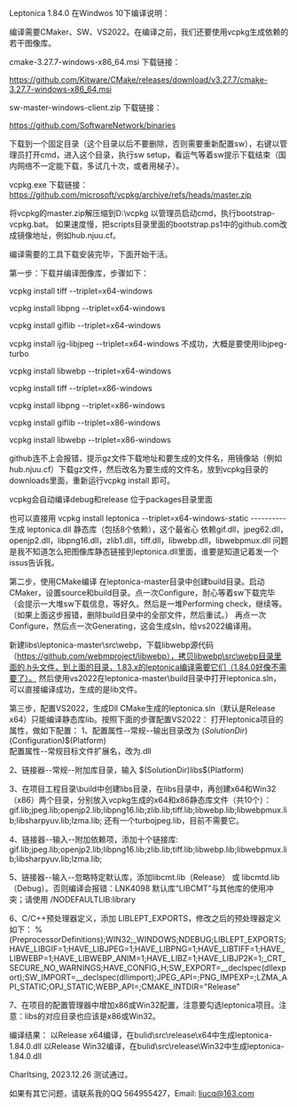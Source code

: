 Leptonica 1.84.0 在Windwos 10下编译说明：

编译需要CMaker、SW、VS2022。在编译之前，我们还要使用vcpkg生成依赖的若干图像库。

cmake-3.27.7-windows-x86_64.msi 下载链接：

https://github.com/Kitware/CMake/releases/download/v3.27.7/cmake-3.27.7-windows-x86_64.msi

sw-master-windows-client.zip 下载链接：

https://github.com/SoftwareNetwork/binaries

下载到一个固定目录（这个目录以后不要删除，否则需要重新配置sw），右键以管理员打开cmd，进入这个目录，执行sw setup，看运气等着sw提示下载结束（国内网络不一定能下载，多试几十次，或者用梯子）。

vcpkg.exe 下载链接：
https://github.com/microsoft/vcpkg/archive/refs/heads/master.zip

将vcpkg的master.zip解压缩到D:\vcpkg
以管理员启动cmd，执行bootstrap-vcpkg.bat。
如果速度慢，把scripts目录里面的bootstrap.ps1中的github.com改成镜像地址，例如hub.njuu.cf。

编译需要的工具下载安装完毕，下面开始干活。

第一步：下载并编译图像库，步骤如下：

vcpkg install tiff --triplet=x64-windows

vcpkg install libpng --triplet=x64-windows

vcpkg install giflib --triplet=x64-windows

vcpkg install ijg-libjpeg --triplet=x64-windows  不成功，大概是要使用libjpeg-turbo

vcpkg install libwebp --triplet=x64-windows

vcpkg install tiff --triplet=x86-windows

vcpkg install libpng --triplet=x86-windows

vcpkg install giflib --triplet=x86-windows

vcpkg install libwebp --triplet=x86-windows

github连不上会报错，提示gz文件下载地址和要生成的文件名，用镜像站（例如 hub.njuu.cf）下载gz文件，然后改名为要生成的文件名，放到vcpkg目录的downloads里面，重新运行vcpkg install 即可。

vcpkg会自动编译debug和release
位于packages目录里面

也可以直接用
vcpkg install leptonica --triplet=x64-windows-static    ----------  生成 leptonica.dll 静态库（包括8个依赖），这个最省心
依赖gif.dll，jpeg62.dll，openjp2.dll，libpng16.dll，zlib1.dll，tiff.dll，libwebp.dll，libwebpmux.dll
问题是我不知道怎么把图像库静态链接到leptonica.dll里面，谁要是知道记着发一个issus告诉我。

第二步，使用CMake编译
在leptonica-master目录中创建build目录。启动CMaker，设置source和build目录。点一次Configure，耐心等着sw下载完毕（会提示一大堆sw下载信息，等好久。然后是一堆Performing  check，继续等。
（如果上面这步报错，删除build目录中的全部文件，然后重试。）
再点一次Configure，然后点一次Generating，这会生成sln，给vs2022编译用。

新建libs\leptonica-master\src\webp，下载libwebp源代码（https://github.com/webmproject/libwebp），拷贝libwebp\src\webp目录里面的.h头文件，到上面的目录，1.83.x的leptonica编译需要它们（1.84.0好像不需要了）。
然后使用vs2022在leptonica-master\build目录中打开leptonica.sln，可以直接编译成功，生成的是lib文件。

第三步，配置VS2022，生成Dll
CMake生成的leptonica.sln（默认是Release x64）只能编译静态库lib。按照下面的步骤配置VS2022：
打开leptonica项目的属性，做如下配置：
1、配置属性--常规--输出目录改为 $(SolutionDir)$(Configuration)\$(Platform)\
   配置属性--常规目标文件扩展名，改为.dll

2、链接器--常规--附加库目录，输入 $(SolutionDir)libs\$(Platform)

3、在项目工程目录\build中创建libs目录，在libs目录中，再创建x64和Win32（x86）两个目录，分别放入vcpkg生成的x64和x86静态库文件（共10个）：
gif.lib;jpeg.lib;openjp2.lib;libpng16.lib;zlib.lib;tiff.lib;libwebp.lib;libwebpmux.lib;libsharpyuv.lib;lzma.lib;
还有一个turbojpeg.lib，目前不需要它。

4、链接器--输入--附加依赖项，添加十个链接库:
gif.lib;jpeg.lib;openjp2.lib;libpng16.lib;zlib.lib;tiff.lib;libwebp.lib;libwebpmux.lib;libsharpyuv.lib;lzma.lib;

5、链接器--输入--忽略特定默认库，添加libcmt.lib（Release） 或 libcmtd.lib（Debug）。否则编译会报错：LNK4098	默认库“LIBCMT”与其他库的使用冲突；请使用 /NODEFAULTLIB:library	

6、C/C++预处理器定义，添加 LIBLEPT_EXPORTS，修改之后的预处理器定义如下：
%(PreprocessorDefinitions);WIN32;_WINDOWS;NDEBUG;LIBLEPT_EXPORTS;HAVE_LIBGIF=1;HAVE_LIBJPEG=1;HAVE_LIBPNG=1;HAVE_LIBTIFF=1;HAVE_LIBWEBP=1;HAVE_LIBWEBP_ANIM=1;HAVE_LIBZ=1;HAVE_LIBJP2K=1;_CRT_SECURE_NO_WARNINGS;HAVE_CONFIG_H;SW_EXPORT=__declspec(dllexport);SW_IMPORT=__declspec(dllimport);JPEG_API=;PNG_IMPEXP=;LZMA_API_STATIC;OPJ_STATIC;WEBP_API=;CMAKE_INTDIR="Release"

7、在项目的配置管理器中增加x86或Win32配置，注意要勾选leptonica项目。注意：libs的对应目录也应该是x86或Win32。

编译结果：
以Release x64编译，在bulid\src\release\x64中生成leptonica-1.84.0.dll
以Release Win32编译，在bulid\src\release\Win32中生成leptonica-1.84.0.dll

Charltsing, 2023.12.26 测试通过。

如果有其它问题，请联系我的QQ 564955427，Email: liucq@163.com
